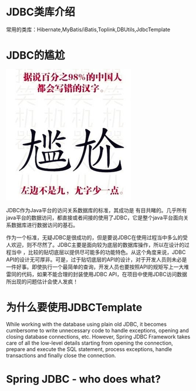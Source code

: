 # JDBC类库介绍

常用的类库：Hibernate,MyBatis/iBatis,Toplink,DBUtils,JdbcTemplate

# JDBC的尴尬

![](/assets/20130619102459-708751837.jpg)

JDBC作为Java平台的访问关系数据库的标准，其成功是 有目共睹的。几乎所有java平台的数据访问，都直接或者间接的使用了JDBC，它是整个java平台面向关系数据库进行数据访问的基石。

作为一个标准，无疑JDBC是很成功的，但是要说JDBC在使用过程当中多么的受人欢迎，则不尽然了。JDBC主要是面向较为底层的数据库操作，所以在设计的过程当中 ，比较的贴切底层以提供尽可能多的功能特色。从这个角度来说，JDBC API的设计无可厚非。可是，过于贴切底层的API的设计，对于开发人员则未必是一件好事。即使执行一个最简单的查询，开发人员也要按照API的规矩写上一大堆雷同的代码，如果不能合理的封装使用JDBC API，在项目中使用JDBC访问数据所出现的问题估计会使人发疯！

# 为什么要使用JDBCTemplate

While working with the database using plain old JDBC, it becomes cumbersome to write unnecessary code to handle exceptions, opening and closing database connections, etc. However, Spring JDBC Framework takes care of all the low-level details starting from opening the connection, prepare and execute the SQL statement, process exceptions, handle transactions and finally close the connection.

# **Spring JDBC - who does what?**



